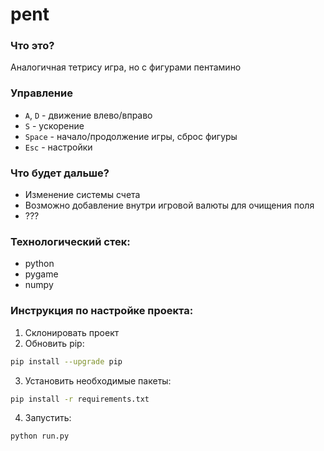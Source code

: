 # pent

### Что это? 
Аналогичная тетрису игра, но с фигурами пентамино

### Управление
- `A`, `D` - движение влево/вправо
- `S` - ускорение
- `Space` - начало/продолжение игры, сброс фигуры
- `Esc` - настройки

### Что будет дальше?
- Изменение системы счета
- Возможно добавление внутри игровой валюты для очищения поля
- ???

### Технологичеcкий стек:
- python
- pygame
- numpy

### Инструкция по настройке проекта:
1. Склонировать проект
2. Обновить pip: 
```bash
pip install --upgrade pip
```
3. Установить необходимые пакеты: 
```bash
pip install -r requirements.txt
```
4. Запустить:
```bash
python run.py
```